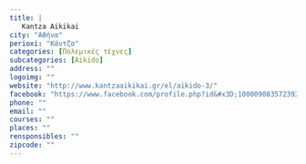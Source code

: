 ```yaml
---
title: |
   Kantza Aikikai
city: "Αθήνα"
perioxi: "Κάντζα"
categories: [Πολεμικές τέχνες]
subcategories: [Aikido]
address: ""
logoimg: ""
website: "http://www.kantzaaikikai.gr/el/aikido-3/"
facebook: "https://www.facebook.com/profile.php?id&#x3D;100009083572392"
phone: ""
email: ""
courses: ""
places: ""
rensponsibles: ""
zipcode: ""
---
```




